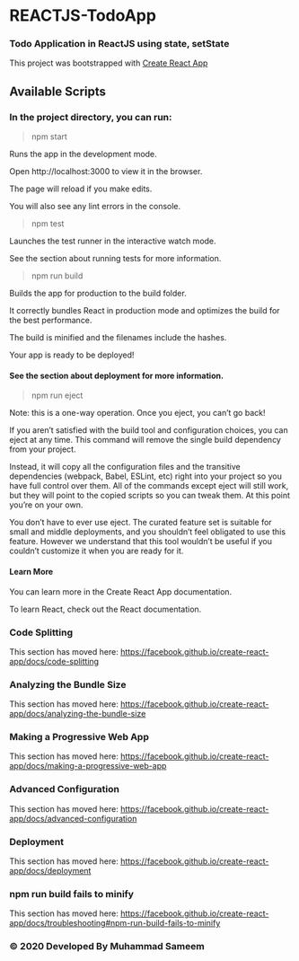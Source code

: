 # REACTJS-TodoApp
### Todo Application in ReactJS using state, setState


This project was bootstrapped with [Create React App](https://github.com/facebook/create-react-app)


## Available Scripts

### In the project directory, you can run:

> npm start

Runs the app in the development mode.

Open http://localhost:3000 to view it in the browser.


The page will reload if you make edits.

You will also see any lint errors in the console.


> npm test

Launches the test runner in the interactive watch mode.

See the section about running tests for more information.


> npm run build

Builds the app for production to the build folder.

It correctly bundles React in production mode and optimizes the build for the best performance.


The build is minified and the filenames include the hashes.

Your app is ready to be deployed!

#### See the section about deployment for more information.

> npm run eject

Note: this is a one-way operation. Once you eject, you can’t go back!

If you aren’t satisfied with the build tool and configuration choices, you can eject at any time. This command will remove the single build dependency from your project.

Instead, it will copy all the configuration files and the transitive dependencies (webpack, Babel, ESLint, etc) right into your project so you have full control over them. All of the commands except eject will still work, but they will point to the copied scripts so you can tweak them. At this point you’re on your own.

You don’t have to ever use eject. The curated feature set is suitable for small and middle deployments, and you shouldn’t feel obligated to use this feature. However we understand that this tool wouldn’t be useful if you couldn’t customize it when you are ready for it.

#### Learn More

You can learn more in the Create React App documentation.

To learn React, check out the React documentation.

### Code Splitting

This section has moved here: https://facebook.github.io/create-react-app/docs/code-splitting


### Analyzing the Bundle Size

This section has moved here: https://facebook.github.io/create-react-app/docs/analyzing-the-bundle-size


### Making a Progressive Web App

This section has moved here: https://facebook.github.io/create-react-app/docs/making-a-progressive-web-app


### Advanced Configuration

This section has moved here: https://facebook.github.io/create-react-app/docs/advanced-configuration


### Deployment

This section has moved here: https://facebook.github.io/create-react-app/docs/deployment


### npm run build fails to minify

This section has moved here: https://facebook.github.io/create-react-app/docs/troubleshooting#npm-run-build-fails-to-minify


### &copy; 2020 Developed By Muhammad Sameem
